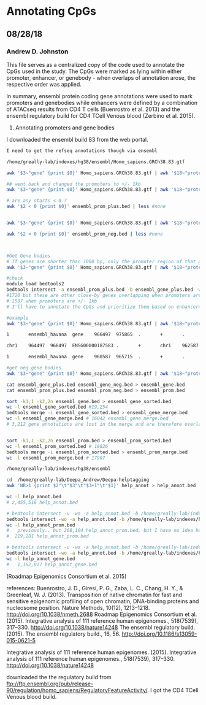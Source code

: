 # Annotating CpGs
## 08/28/18
### Andrew D. Johnston

This file serves as a centralized copy of the code used to annotate the CpGs used in the study. The CpGs were marked as lying within either promoter, enhancer, or genebody - when overlaps of annotation arose, the respective order was applied.

In summary, ensembl protein coding gene annotations were used to mark promoters and genebodies while enhancers were defined by a combination of ATACseq results from CD4 T cells (Buenrostro et al. 2013) and the ensembl regulatory build for CD4 TCell Venous blood (Zerbino et al. 2015).


1. Annotating promoters and gene bodies

I downloaded the ensembl build 83 from the web portal.

```bash
I need to get the refseq annotations though via ensembl

/home/greally-lab/indexes/hg38/ensembl/Homo_sapiens.GRCh38.83.gtf

awk '$3~"gene" {print $0}' Homo_sapiens.GRCh38.83.gtf | awk '$18~"protein_coding" {print $0}' | wc -l # 19826

## went back and changed the promoters to +/- 1kb
awk '$3~"gene" {print $0}' Homo_sapiens.GRCh38.83.gtf | awk '$18~"protein_coding" {print $0}' | awk '$7=="+" {print $0}' | awk '{if ($5-$4 >= 1000) print "chr"$1"\t"$4-1000"\t"$4+1000"\t"$10"\t"".""\t"$7; else print "chr"$1"\t"$4-1000"\t"$5"\t"$10"\t"".""\t"$7}' | tr -d '";' > ensembl_prom_plus.bed

# are any starts < 0 ?
awk '$2 < 0 {print $0}' ensembl_prom_plus.bed | less #none


awk '$3~"gene" {print $0}' Homo_sapiens.GRCh38.83.gtf | awk '$18~"protein_coding" {print $0}' | awk '$7=="-" {print $0}' | awk '{if ($5-$4 >= 1000) print "chr"$1"\t"$5-1000"\t"$5+1000"\t"$10"\t"".""\t"$7; else print "chr"$1"\t"$4"\t"$5+1000"\t"$10"\t"".""\t"$7}' | tr -d '";' > ensembl_prom_neg.bed

awk '$2 < 0 {print $0}' ensembl_prom_neg.bed | less #none



#Get Gene bodies
# If genes are shorter than 1000 bp, only the promoter region of that gene was annotated.
awk '$3~"gene" {print $0}' Homo_sapiens.GRCh38.83.gtf | awk '$18~"protein_coding" {print $0}' | awk '$7=="+" {print $0}' | awk '{if ($5-$4 > 1000) print "chr"$1"\t"$4+1000"\t"$5"\t"$10"\t"".""\t"$7}' | tr -d '";' > ensembl_gene_plus.bed

#check
module load bedtools2
bedtools intersect -a ensembl_prom_plus.bed -b ensembl_gene_plus.bed -wo | wc -l
#1720 but these are other close-by genes overlapping when promoters are +/- 2kb
# 1507 when promoters are +/- 1kb
# I'll have to annotate the CpGs and prioritize them based on enhancer>prom>genebody

#example
awk '$3~"gene" {print $0}' Homo_sapiens.GRCh38.83.gtf | awk '$18~"protein_coding" {print $0}' | awk '$7=="+" {print $0}' | less

1       ensembl_havana  gene    966497  975865  .       +       .       gene_id "ENSG00000187583"

chr1    964497  968497  ENSG00000187583 .       +       chr1    962587  965715  ENSG00000187961 .       +       1218

1       ensembl_havana  gene    960587  965715  .       +       .       gene_id "ENSG00000187961"

#get neg gene bodies
awk '$3~"gene" {print $0}' Homo_sapiens.GRCh38.83.gtf | awk '$18~"protein_coding" {print $0}' | awk '$7=="-" {print $0}' | awk '{if ($5-$4 > 1000) print "chr"$1"\t"$4"\t"$5-1000"\t"$10"\t"".""\t"$7}' | tr -d '";' > ensembl_gene_neg.bed

cat ensembl_gene_plus.bed ensembl_gene_neg.bed > ensembl_gene.bed
cat ensembl_prom_plus.bed ensembl_prom_neg.bed > ensembl_prom.bed

sort -k1,1 -k2,2n ensembl_gene.bed > ensembl_gene_sorted.bed
wc -l ensembl_gene_sorted.bed #19,254
bedtools merge -i ensembl_gene_sorted.bed > ensembl_gene_merge.bed
wc -l ensembl_gene_merge.bed # 16042 ensembl_gene_merge.bed
# 3,212 gene annotations are lost in the merge and are therefore overlapping. (<6,424 are overlapping)


sort -k1,1 -k2,2n ensembl_prom.bed > ensembl_prom_sorted.bed
wc -l ensembl_prom_sorted.bed # 19826
bedtools merge -i ensembl_prom_sorted.bed > ensembl_prom_merge.bed
wc -l ensembl_prom_merge.bed # 17907

/home/greally-lab/indexes/hg38/ensembl

cd  /home/greally-lab/Deepa_Andrew/Deepa-helptagging
awk 'NR>1 {print $2"\t"$3"\t"$3+1"\t"$1}' help_annot > help_annot.bed

wc -l help_annot.bed
# 2,455,516 help_annot.bed

# bedtools intersect -u -wa -a help_annot.bed -b /home/greally-lab/indexes/hg38/ensembl/ensembl_prom_merge.bed | wc -l
bedtools intersect -wo -a help_annot.bed -b /home/greally-lab/indexes/hg38/ensembl/ensembl_prom_sorted.bed > help_annot_prom.bed
wc -l help_annot_prom.bed
#	previously.. but 268,104 help_annot_prom.bed, but I have no idea how this number changed.
#  219,281 help_annot_prom.bed

# bedtools intersect -u -wa -a help_annot.bed -b /home/greally-lab/indexes/hg38/ensembl/ensembl_gene_sorted.bed | wc -l
bedtools intersect -wo -a help_annot.bed -b /home/greally-lab/indexes/hg38/ensembl/ensembl_gene_sorted.bed > help_annot_gene.bed
wc -l help_annot_gene.bed
#	1,162,017 help_annot_gene.bed
```





(Roadmap Epigenomics Consortium et al. 2015)


references:
Buenrostro, J. D., Giresi, P. G., Zaba, L. C., Chang, H. Y., & Greenleaf, W. J. (2013). Transposition of native chromatin for fast and sensitive epigenomic profiling of open chromatin, DNA-binding proteins and nucleosome position. Nature Methods, 10(12), 1213–1218. http://doi.org/10.1038/nmeth.2688
Roadmap Epigenomics Consortium et al. (2015). Integrative analysis of 111 reference human epigenomes., 518(7539), 317–330. http://doi.org/10.1038/nature14248
The ensembl regulatory build. (2015). The ensembl regulatory build., 16, 56. http://doi.org/10.1186/s13059-015-0621-5

Integrative analysis of 111 reference human epigenomes. (2015). Integrative analysis of 111 reference human epigenomes., 518(7539), 317–330. http://doi.org/10.1038/nature14248

downloaded the the regulatory build from ftp://ftp.ensembl.org/pub/release-90/regulation/homo_sapiens/RegulatoryFeatureActivity/. I got the CD4 TCell Venous blood build.
